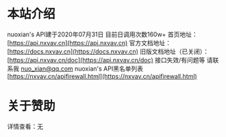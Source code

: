 # 本站介绍

nuoxian's API建于2020年07月31日 目前日调用次数160w+
首页地址：[https://api.nxvav.cn](https://api.nxvav.cn)
官方文档地址：[https://docs.nxvav.cn](https://docs.nxvav.cn)
旧版文档地址（已关闭）：[https://api.nxvav.cn/doc](https://api.nxvav.cn/doc)
接口失效/有问题等 请联系我 [nuo_xian@qq.com](mailto:nuo_xian@qq.com)
nuoxian's API黑名单列表 [https://nxvav.cn/apifirewall.html](https://nxvav.cn/apifirewall.html)

# 关于赞助
详情查看：无
